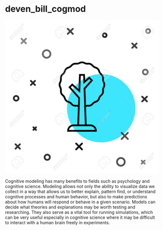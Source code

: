 # deven_bill_cogmod

![logo](logo.jpg)

Cognitive modeling has many benefits to fields such as psychology and cognitive science. Modeling allows not only the ability to visualize data we collect in a way that allows us to better explain, pattern find, or understand cognitive processes and human behavior, but also to make predictions about how humans will respond or behave in a given scenario. Models can decide what theories and explanations may be worth testing and researching. They also serve as a vital tool for running simulations, which can be very useful especially in cognitive science where it may be difficult to interact with a human brain freely in experiments.